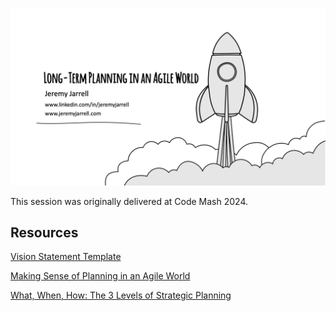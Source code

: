 ![Long Term Agile Planning](header-image.png)

This session was originally delivered at Code Mash 2024.

## Resources
[Vision Statement Template](https://www.prodpad.com/blog/product-vision-template/)

[Making Sense of Planning in an Agile World](https://www.productplan.com/blog/agile-planning-onion/)

[What, When, How: The 3 Levels of Strategic Planning](https://www.jeremyjarrell.com/jeremy-jarrell/strategic-agile-planning)
